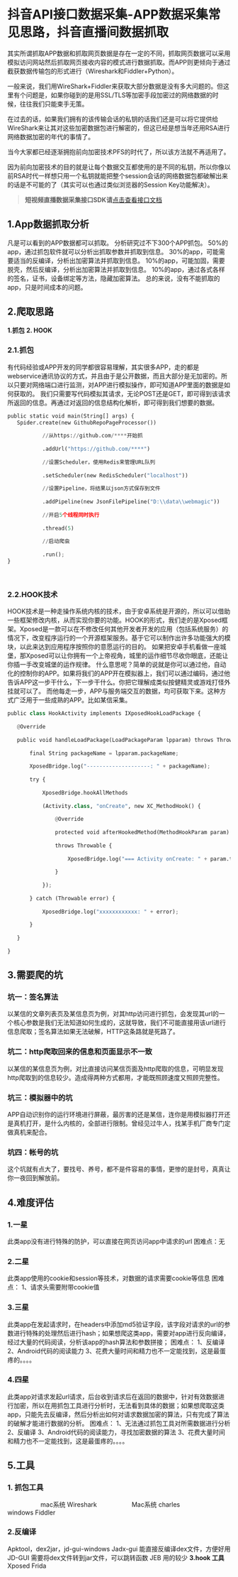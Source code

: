 # 抖音API接口数据采集-APP数据采集常见思路，抖音直播间数据抓取

其实所谓抓取APP数据和抓取网页数据是存在一定的不同，抓取网页数据可以采用模拟访问网站然后抓取网页接收内容的模式进行数据抓取。而APP则更倾向于通过截获数据传输包的形式进行（Wireshark和Fiddler+Python）。

一般来说，我们用WireShark+Fiddler来获取大部分数据是没有多大问题的。但这里有个问题是，如果你碰到的是用SSL/TLS等加密手段加密过的网络数据的时候，往往我们只能束手无策。

在过去的话，如果我们拥有的该传输会话的私钥的话我们还是可以将它提供给WireShark来让其对这些加密数据包进行解密的，但这已经是想当年还用RSA进行网络数据加密的年代的事情了。

当今大家都已经逐渐拥抱前向加密技术PFS的时代了，所以该方法就不再适用了。

因为前向加密技术的目的就是让每个数据交互都使用的是不同的私钥，所以你像以前RSA时代一样想只用一个私钥就能把整个session会话的网络数据包都破解出来的话是不可能的了（其实可以也通过类似浏览器的Session Key功能解决）。

>**短视频直播数据采集接口SDK请**[点击查看接口文档](https://docs.qq.com/doc/DU3RKUFVFdVhQbXlR) 



## 1.App数据抓取分析
凡是可以看到的APP数据都可以抓取。
分析研究过不下300个APP抓包。
50%的app，通过抓包软件就可以分析出抓取参数并抓取到信息。
30%的app，可能需要适当的反编译，分析出加密算法并抓取到信息。
10%的app，可能加固，需要脱壳，然后反编译，分析出加密算法并抓取到信息。
10%的app，通过各式各样的签名，证书，设备绑定等方法，隐藏加密算法。
总的来说，没有不能抓取的app，只是时间成本的问题。

## 2.爬取思路
**1.抓包**
**2. HOOK**

### 2.1.抓包
有代码经验或APP开发的同学都很容易理解，其实很多APP，走的都是webservice通讯协议的方式，并且由于是公开数据，而且大部分是无加密的。所以只要对网络端口进行监测，对APP进行模拟操作，即可知道APP里面的数据是如何获取的。
我们只需要写代码模拟其请求，无论POST还是GET，即可得到该请求所返回的信息。再通过对返回的信息结构化解析，即可得到我们想要的数据。

```python
public static void main(String[] args) {
   Spider.create(new GithubRepoPageProcessor())
 
           //从https://github.com/****开始抓
 
           .addUrl("https://github.com/****")
 
           //设置Scheduler，使用Redis来管理URL队列
 
           .setScheduler(new RedisScheduler("localhost"))
 
           //设置Pipeline，将结果以json方式保存到文件
 
           .addPipeline(new JsonFilePipeline("D:\\data\\webmagic"))
 
           //开启5个线程同时执行
 
           .thread(5)
 
           //启动爬虫
 
           .run();
}
```
 

### 2.2.HOOK技术
HOOK技术是一种走操作系统内核的技术，由于安卓系统是开源的，所以可以借助一些框架修改内核，从而实现你要的功能。HOOK的形式，我们走的是Xposed框架。Xposed是一款可以在不修改任何其他开发者开发的应用（包括系统服务）的情况下，改变程序运行的一个开源框架服务。基于它可以制作出许多功能强大的模块，以此来达到应用程序按照你的意愿运行的目的。
如果把安卓手机看做一座城堡，那Xposed可以让你拥有一个上帝视角，城里的运作细节尽收你眼底，还能让你插一手改变城堡的运作规律。
什么意思呢？简单的说就是你可以通过他，自动化的控制你的APP。如果将我们的APP开在模拟器上，我们可以通过编码，通过他告诉APP这一步干什么，下一步干什么。你把它理解成类似按健精灵或游戏打怪外挂就可以了。
而他每走一步，APP与服务端交互的数据，均可获取下来。这种方式广泛用于一些成熟的APP。比如某信采集。
```python
public class HookActivity implements IXposedHookLoadPackage {
 
   @Override
 
   public void handleLoadPackage(LoadPackageParam lpparam) throws Throwable {
 
       final String packageName = lpparam.packageName;
 
       XposedBridge.log("--------------------: " + packageName);
 
       try {
 
           XposedBridge.hookAllMethods
 
           (Activity.class, "onCreate", new XC_MethodHook() {
 
               @Override
 
               protected void afterHookedMethod(MethodHookParam param)
 
               throws Throwable {
 
                   XposedBridge.log("=== Activity onCreate: " + param.thisObject);
 
               }
 
           });
 
       } catch (Throwable error) {
 
           XposedBridge.log("xxxxxxxxxxxx: " + error);
 
       }
 
   }
 
}
```

## 3.需要爬的坑

### **坑一：签名算法**
以某信的文章列表页及某信息页为例，对其http访问进行抓包，会发现其url的一个核心参数是我们无法知道如何生成的，这就导致，我们不可能直接用该url进行信息爬取；签名算法如果无法破解，HTTP这条路就是死路了。

### **坑二：http爬取回来的信息和页面显示不一致**
以某信的某信息页为例，对比直接访问某信页面及http爬取的信息，可明显发现http爬取到的信息较少。造成得两种方式都用，才能既照顾速度又照顾完整性。

### **坑三：模拟器中的坑**
APP自动识别你的运行环境进行屏蔽，最厉害的还是某信，连你是用模拟器打开还是真机打开，是什么内核的，全部进行限制。曾经见过牛人，找某手机厂商专门定做真机来配合。

### **坑四：帐号的坑**
这个坑就有点大了，要找号、养号，都不是件容易的事情，更惨的是封号，真真让你一夜回到解放前。

## 4.难度评估

### **1.一星**
此类app没有进行特殊的防护，可以直接在网页访问app中请求的url
困难点：无

### **2.二星**
此类app使用的cookie和session等技术，对数据的请求需要cookie等信息
困难点：
1、请求头需要附带cookie值

### **3.三星**
此类app在发起请求时，在headers中添加md5验证字段，该字段对请求的url的参数进行特殊的处理然后进行hash；如果想爬这类app，需要对app进行反向编译，经过大量的代码阅读，分析该app的hash算法和参数拼接；
困难点：
1、反编译
2、Android代码的阅读能力
3、花费大量时间和精力也不一定能找到，这是最蛋疼的。。。。

### **4.四星**
此类app对请求发起url请求，后台收到请求后在返回的数据中，针对有效数据进行加密，所以在用抓包工具进行分析时，无法看到具体的数据；如果想爬取这类app，只能先去反编译，然后分析出如何对请求数据加密的算法，只有完成了算法的破解才能进行数据的分析。
困难点：
1、无法通过抓包工具对所需数据进行分析
2、反编译
3、Android代码的阅读能力，寻找加密数据的算法
3、花费大量时间和精力也不一定能找到，这是最蛋疼的。。。。

## 5.工具

### **1. 抓包工具**
                   mac系统 Wireshark
                   Mac系统 charles
                   windows Fiddler

### **2.反编译**
Apktool，dex2jar，jd-gui-windows
Jadx-gui
能直接反编译dex文件，方便好用
JD-GUI
需要将dex文件转到jar文件，可以跳转函数
JEB
用的较少
**3.hook 工具**
Xposed
Frida




